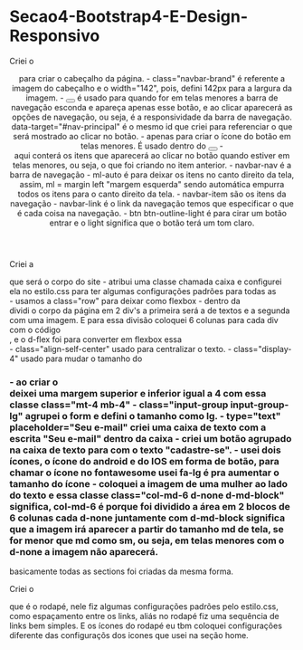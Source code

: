 # Secao4-Bootstrap4-E-Design-Responsivo

Criei o <header> para criar o cabeçalho da página.
    - class="navbar-brand" é referente a imagem do cabeçalho e o width="142", pois, defini 142px para a largura da imagem.
    - <button class="navbar-toggler" data-toggle="collapse" data-target="#nav-principal"></button> é usado para quando for em telas menores a barra de navegação esconda e apareça apenas esse botão, e ao clicar aparecerá as opções de navegação, ou seja, é a responsividade da barra de navegação. data-target="#nav-principal" é o mesmo id que criei para referenciar o que será mostrado ao clicar no botão.
    -  <span class="navbar-toggler-icon"></span> apenas para criar o ícone do botão em telas menores. É usado dentro do <button></button>
    - <div class="collapse navbar-collapse" id="nav-principal"></div> aqui conterá os itens que aparecerá ao clicar no botão quando estiver em telas menores, ou seja, o que foi criando no item anterior.
    - navbar-nav é a barra de navegação
    - ml-auto é para deixar os itens no canto direito da tela, assim, ml = margin left "margem esquerda" sendo automática empurra todos os itens para o canto direito da tela.
    - navbar-item são os itens da navegação
    - navbar-link é o link da navegação
    temos que especificar o que é cada coisa na navegação.
    - btn btn-outline-light é para cirar um botão entrar e o light significa que o botão terá um tom claro.
</header>

Criei a <section> que será o corpo do site
    - atribui uma classe chamada caixa e configurei ela no estilo.css para ter algumas configurações padrões para todas as <section>
    - usamos a class="row" para deixar como flexbox
    - dentro da <div class="row"> dividi o corpo da página em 2 div's a primeira será a de textos e a segunda com uma imagem. E para essa divisão coloquei 6 colunas para cada div com o código <div class="col-md-6 d-flex">, e o d-flex foi para converter em flexbox essa <div>
    - class="align-self-center" usado para centralizar o texto.
    - class="display-4" usado para mudar o tamanho do <h1>
    - ao criar o <form> deixei uma margem superior e inferior igual a 4 com essa classe class="mt-4 mb-4"
    - class="input-group input-group-lg" agrupei o form e defini o tamanho como lg.
    - type="text" placeholder="Seu e-mail" criei uma caixa de texto com a escrita "Seu e-mail" dentro da caixa
    - criei um botão agrupado na caixa de texto para com o texto "cadastre-se".
    - usei dois ícones, o ícone do android e do IOS em forma de botão, para chamar o ícone no fontawesome usei
        <i class="fab fa-apple fa-lg"></i>
        <i class="fab fa-android fa-lg"></i>
        fa-lg é pra aumentar o tamanho do ícone
    - coloquei a imagem de uma mulher ao lado do texto e essa classe class="col-md-6 d-none d-md-block" significa, col-md-6 é porque foi dividido a área em 2 blocos de 6 colunas cada d-none juntamente com d-md-block significa que a imagem irá aparecer a partir do tamanho md de tela, se for menor que md como sm, ou seja, em telas menores com o d-none a imagem não aparecerá.
</section>

basicamente todas as sections foi criadas da mesma forma.

Criei o <footer> que é o rodapé, nele fiz algumas configurações padrões pelo estilo.css, como espaçamento entre os links, aliás no rodapé fiz uma sequência de links bem simples. E os ícones do rodapé eu tbm coloquei configurações diferente das configuraçõs dos icones que usei na seção home.
